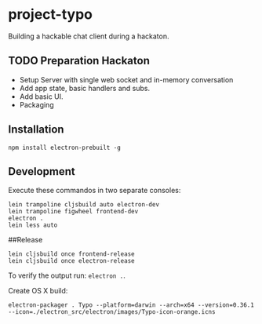 # project-typo

Building a hackable chat client during a hackaton.

## TODO Preparation Hackaton

* Setup Server with single web socket and in-memory conversation
* Add app state, basic handlers and subs.
* Add basic UI.
* Packaging

## Installation

```
npm install electron-prebuilt -g
```

## Development

Execute these commandos in two separate consoles:

```
lein trampoline cljsbuild auto electron-dev
lein trampoline figwheel frontend-dev
electron .
lein less auto
````

##Release

```
lein cljsbuild once frontend-release
lein cljsbuild once electron-release
```

To verify the output run: `electron .`.

Create OS X build:
```
electron-packager . Typo --platform=darwin --arch=x64 --version=0.36.1 --icon=./electron_src/electron/images/Typo-icon-orange.icns
```
